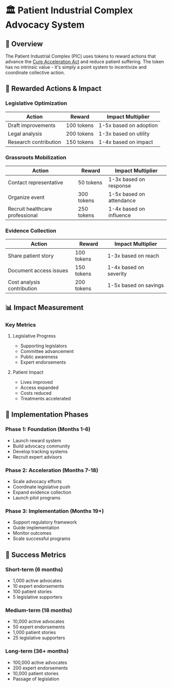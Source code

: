 # 🏛️ Patient Industrial Complex Advocacy System

## 📜 Overview

The Patient Industrial Complex (PIC) uses tokens to reward actions that advance
the [Cure Acceleration Act](https://wishonia.love/dfda/cure-acceleration-act) and reduce patient suffering. The token has no
intrinsic value - it's simply a point system to incentivize and coordinate collective action.

## 🎁 Rewarded Actions & Impact

### Legislative Optimization

| Action                | Reward     | Impact Multiplier      |
|-----------------------|------------|------------------------|
| Draft improvements    | 100 tokens | 1-5x based on adoption |
| Legal analysis        | 200 tokens | 1-3x based on utility  |
| Research contribution | 150 tokens | 1-4x based on impact   |

### Grassroots Mobilization

| Action                          | Reward     | Impact Multiplier        |
|---------------------------------|------------|--------------------------|
| Contact representative          | 50 tokens  | 1-3x based on response   |
| Organize event                  | 300 tokens | 1-5x based on attendance |
| Recruit healthcare professional | 250 tokens | 1-4x based on influence  |

### Evidence Collection

| Action                     | Reward     | Impact Multiplier      |
|----------------------------|------------|------------------------|
| Share patient story        | 100 tokens | 1-3x based on reach    |
| Document access issues     | 150 tokens | 1-4x based on severity |
| Cost analysis contribution | 200 tokens | 1-5x based on savings  |

## 📊 Impact Measurement

### Key Metrics

1. Legislative Progress
    - Supporting legislators
    - Committee advancement
    - Public awareness
    - Expert endorsements

2. Patient Impact
    - Lives improved
    - Access expanded
    - Costs reduced
    - Treatments accelerated

## 🚀 Implementation Phases

### Phase 1: Foundation (Months 1-6)

- Launch reward system
- Build advocacy community
- Develop tracking systems
- Recruit expert advisors

### Phase 2: Acceleration (Months 7-18)

- Scale advocacy efforts
- Coordinate legislative push
- Expand evidence collection
- Launch pilot programs

### Phase 3: Implementation (Months 19+)

- Support regulatory framework
- Guide implementation
- Monitor outcomes
- Scale successful programs

## 🔄 Success Metrics

### Short-term (6 months)

- 1,000 active advocates
- 10 expert endorsements
- 100 patient stories
- 5 legislative supporters

### Medium-term (18 months)

- 10,000 active advocates
- 50 expert endorsements
- 1,000 patient stories
- 25 legislative supporters

### Long-term (36+ months)

- 100,000 active advocates
- 200 expert endorsements
- 10,000 patient stories
- Passage of legislation
